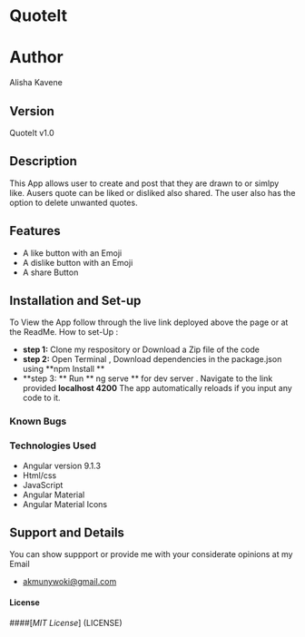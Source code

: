 # QuoteIt

# Author
Alisha Kavene
## Version
QuoteIt v1.0

## Description
This App allows user to create and post that they are drawn to or simlpy like. Ausers quote can be liked or disliked also shared. The user also has the option to delete unwanted quotes.

## Features
* A like button with an Emoji
* A dislike button with an Emoji
* A share Button
## Installation and Set-up
To View the App follow through the live link deployed above the page or at the ReadMe.
How to set-Up :
* **step 1:** Clone my respository or Download a Zip file of the code
* **step 2:**  Open Terminal , Download dependencies in the package.json using **npm Install **
* **step 3: ** Run ** ng serve ** for dev server . Navigate to the link provided **localhost 4200** The app automatically reloads if you input any code to it.

### Known Bugs

### Technologies Used

* Angular version 9.1.3
* Html/css
* JavaScript
* Angular Material
* Angular Material Icons

## Support and Details
You can show suppport or provide me with your considerate opinions at my Email
* akmunywoki@gmail.com

#### License
####[*MIT License*] (LICENSE)




